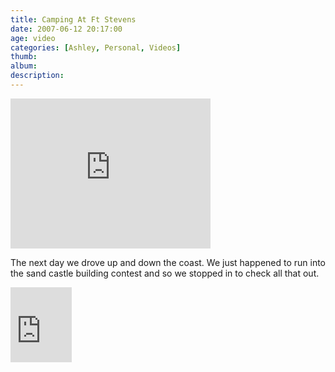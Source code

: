 ```yaml
---
title: Camping At Ft Stevens
date: 2007-06-12 20:17:00
age: video
categories: [Ashley, Personal, Videos]
thumb: 
album: 
description: 
---
```

<iframe height="240" src="https://skydrive.live.com/embed?cid=F443C8FEC5D6FFCE&amp;resid=F443C8FEC5D6FFCE%21205&amp;authkey=AKkOZ8t3T_u0hcs" frameborder="0" width="320" scrolling="no"></iframe>

The next day we drove up and down the coast. We just happened to run into the sand castle building contest and so we stopped in to check all that out.

<iframe height="120" src="https://skydrive.live.com/embed?cid=F443C8FEC5D6FFCE&amp;resid=F443C8FEC5D6FFCE%21209&amp;authkey=AE0C-M4M7yYYMoU" frameborder="0" width="98" scrolling="no"></iframe>